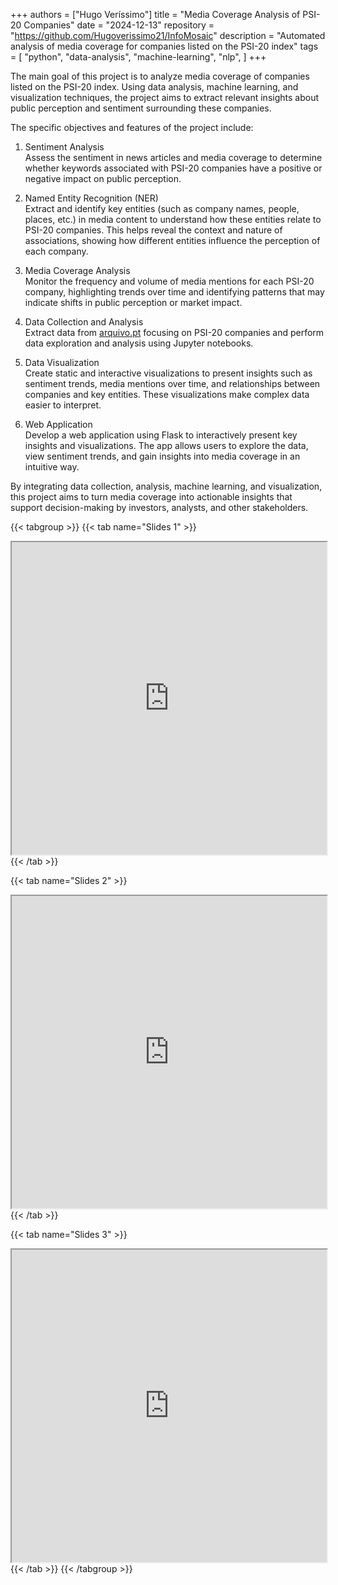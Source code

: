 +++
authors = ["Hugo Veríssimo"]
title = "Media Coverage Analysis of PSI-20 Companies"
date = "2024-12-13"
repository = "https://github.com/Hugoverissimo21/InfoMosaic"
description = "Automated analysis of media coverage for companies listed on the PSI-20 index"
tags = [
    "python",
    "data-analysis",
    "machine-learning",
    "nlp",
]
+++

The main goal of this project is to analyze media coverage of companies listed on the PSI-20 index. Using data analysis, machine learning, and visualization techniques, the project aims to extract relevant insights about public perception and sentiment surrounding these companies.

The specific objectives and features of the project include:

1. Sentiment Analysis  
   Assess the sentiment in news articles and media coverage to determine whether keywords associated with PSI-20 companies have a positive or negative impact on public perception.

2. Named Entity Recognition (NER)  
   Extract and identify key entities (such as company names, people, places, etc.) in media content to understand how these entities relate to PSI-20 companies. This helps reveal the context and nature of associations, showing how different entities influence the perception of each company.

3. Media Coverage Analysis  
   Monitor the frequency and volume of media mentions for each PSI-20 company, highlighting trends over time and identifying patterns that may indicate shifts in public perception or market impact.

4. Data Collection and Analysis  
   Extract data from [arquivo.pt](https://arquivo.pt/) focusing on PSI-20 companies and perform data exploration and analysis using Jupyter notebooks.

5. Data Visualization  
   Create static and interactive visualizations to present insights such as sentiment trends, media mentions over time, and relationships between companies and key entities. These visualizations make complex data easier to interpret.

6. Web Application  
   Develop a web application using Flask to interactively present key insights and visualizations. The app allows users to explore the data, view sentiment trends, and gain insights into media coverage in an intuitive way.

By integrating data collection, analysis, machine learning, and visualization, this project aims to turn media coverage into actionable insights that support decision-making by investors, analysts, and other stakeholders.

{{< tabgroup >}}
{{< tab name="Slides 1" >}}
<iframe src="https://hugoverissimo21.github.io/InfoMosaic/slides01/"
        width="100%"
        height="500px"
        style="min-height: 500px; aspect-ratio: 16 / 9;"
        loading="lazy">
        This browser does not support iframes.
</iframe>
{{< /tab >}}

{{< tab name="Slides 2" >}}
<iframe src="https://hugoverissimo21.github.io/InfoMosaic/slides02/"
        width="100%"
        height="500px"
        style="min-height: 500px; aspect-ratio: 16 / 9;"
        loading="lazy">
        This browser does not support iframes.
</iframe>
{{< /tab >}}

{{< tab name="Slides 3" >}}
<iframe src="https://hugoverissimo21.github.io/InfoMosaic/slides03/"
        width="100%"
        height="500px"
        style="min-height: 500px; aspect-ratio: 16 / 9;"
        loading="lazy">
        This browser does not support iframes.
</iframe>
{{< /tab >}}
{{< /tabgroup >}}
